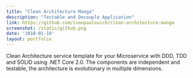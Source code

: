 ```yaml
---
title: "Clean Architecture Manga"
description: "Testable and Decouple Application"
link: https://github.com/ivanpaulovich/clean-architecture-manga
screenshot: /static/github.png
date: '2018-01-19'
layout: portfolio
---
```


Clean Architecture service template for your Microservice with DDD, TDD and SOLID using .NET Core 2.0. The components are independent and testable, the architecture is evolutionary in multiple dimensions.